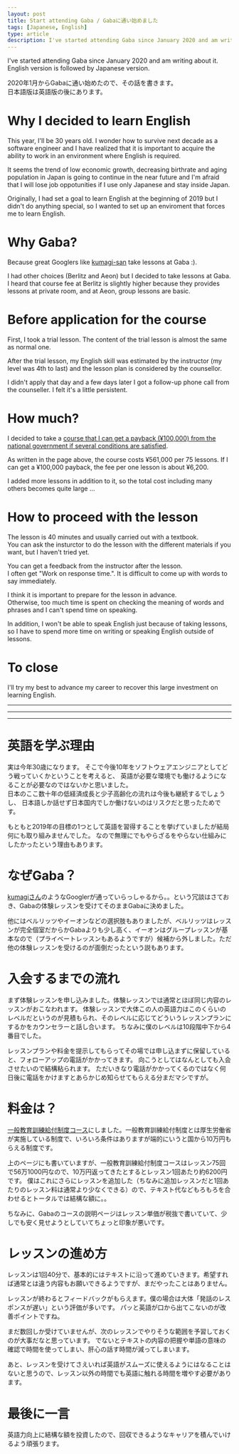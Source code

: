 ```yaml
---
layout: post
title: Start attending Gaba / Gabaに通い始めました
tags: [Japanese, English]
type: article
description: I've started attending Gaba since January 2020 and am writing about it.
---
```


I've started attending Gaba since January 2020 and am writing about it.  
English version is followed by Japanese version.

2020年1月からGabaに通い始めたので、その話を書きます。  
日本語版は英語版の後にあります。

<!-- more -->

# Why I decided to learn English

This year, I'll be 30 years old.
I wonder how to survive next decade as a software engineer
and I have realized that it is important to acquire the ability to work in an environment where English is required.

It seems the trend of low economic growth, decreasing birthrate and aging population in Japan is going to continue in the near future
and I'm afraid that I will lose job oppotunities if I use only Japanese and stay inside Japan.

Originally, I had set a goal to learn English at the beginning of 2019 but I didn't do anything special,
so I wanted to set up an enviroment that forces me to learn English.

# Why Gaba?

Because great Googlers like [kumagi-san](https://twitter.com/kumagi) take lessons at Gaba :).

I had other choices (Berlitz and Aeon) but I decided to take lessons at Gaba.
I heard that course fee at Berlitz is slightly higher because they provides lessons at private room, and at Aeon, group lessons are basic.

# Before application for the course

First, I took a trial lesson.
The content of the trial lesson is almost the same as normal one.

After the trial lesson, my English skill was estimated by the instructor (my level was 4th to last)
and the lesson plan is considered by the counsellor.

I didn't apply that day and a few days later I got a follow-up phone call from the counseller.
I felt it's a little persistent.

# How much?

I decided to take a [course that I can get a payback (¥100,000) from the national government if several conditions are satisfied](https://www.gaba.co.jp/lesson/benefit.html).

As written in the page above, the course costs ¥561,000 per 75 lessons.
If I can get a ¥100,000 payback, the fee per one lesson is about ¥6,200.

I added more lessons in addition to it, so the total cost including many others becomes quite large ...

# How to proceed with the lesson

The lesson is 40 minutes and usually carried out with a textbook.  
You can ask the insturctor to do the lesson with the different materials if you want, but I haven't tried yet.

You can get a feedback from the instructor after the lesson.  
I often get "Work on response time.". It is difficult to come up with words to say immediately.

I think it is important to prepare for the lesson in advance.  
Otherwise, too much time is spent on checking the meaning of words and phrases
and I can't spend time on speaking.

In addition, I won't be able to speak English just because of taking lessons,
so I have to spend more time on writing or speaking English outside of lessons.

# To close

I'll try my best to advance my career to recover this large investment on learning English.

---
---
---

# 英語を学ぶ理由

実は今年30歳になります。
そこで今後10年をソフトウェアエンジニアとしてどう戦っていくかということを考えると、
英語が必要な環境でも働けるようになることが必要なのではないかと思いました。  
日本のここ数十年の低経済成長と少子高齢化の流れは今後も継続するでしょうし、
日本語しか話せず日本国内でしか働けないのはリスクだと思ったためです。

もともと2019年の目標の1つとして英語を習得することを挙げていましたが結局何にも取り組みませんでした。
なので無理にでもやらざるをやらない仕組みにしたかったという理由もあります。

# なぜGaba？

[kumagiさん](https://twitter.com/kumagi)のようなGooglerが通っていらっしゃるから。。という冗談はさておき、Gabaの体験レッスンを受けてそのままGabaに決めました。

他にはベルリッツやイーオンなどの選択肢もありましたが、ベルリッツはレッスンが完全個室だからかGabaよりも少し高く、イーオンはグループレッスンが基本なので（プライベートレッスンもあるようですが）候補から外しました。ただ他の体験レッスンを受けるのが面倒だったという説もあります。

# 入会するまでの流れ

まず体験レッスンを申し込みました。体験レッスンでは通常とほぼ同じ内容のレッスンがおこなわれます。
体験レッスンで大体この人の英語力はこのくらいのレベルだというのが見積もられ、そのレベルに応じてどういうレッスンプランにするかをカウンセラーと話し合います。
ちなみに僕のレベルは10段階中下から4番目でした。

レッスンプランや料金を提示してもらってその場では申し込まずに保留していると、フォローアップの電話がかかってきます。
向こうとしてはなんとしても入会させたいので結構粘られます。
ただいきなり電話がかかってくるのではなく何日後に電話をかけますとあらかじめ知らせてもらえる分まだマシですが。

# 料金は？

[一般教育訓練給付制度コース](https://www.gaba.co.jp/lesson/benefit.html)にしました。一般教育訓練給付制度とは厚生労働省が実施している制度で、いろいろ条件はありますが端的にいうと国から10万円もらえる制度です。

上のページにも書いていますが、一般教育訓練給付制度コースはレッスン75回で56万1000円なので、10万円返ってきたとするとレッスン1回あたり約6200円です。
僕はこれにさらにレッスンを追加した（ちなみに追加レッスンだと1回あたりのレッスン料は通常より少なくできる）ので、テキスト代などもろもろを合わせるとトータルでは結構な額に。。

ちなみに、Gabaのコースの説明ページはレッスン単価が税抜で書いていて、少しでも安く見せようとしていてちょっと印象が悪いです。

# レッスンの進め方

レッスンは1回40分で、基本的にはテキストに沿って進めていきます。希望すれば通常とは違う内容もお願いできるようですが、まだやったことはありません。

レッスンが終わるとフィードバックがもらえます。僕の場合は大体「発話のレスポンスが遅い」という評価が多いです。
パッと英語が口から出てこないのが改善ポイントですね。

まだ数回しか受けていませんが、次のレッスンでやりそうな範囲を予習しておくのが大事だなと思っています。
でないとテキストの内容の把握や単語の意味の確認で時間を使ってしまい、肝心の話す時間が減ってしまいます。

あと、レッスンを受けてさえいれば英語がスムーズに使えるようにはなることはないと思うので、レッスン以外の時間でも英語に触れる時間を増やす必要があります。

# 最後に一言

英語力向上に結構な額を投資したので、回収できるようなキャリアを積んでいけるよう頑張ります。
